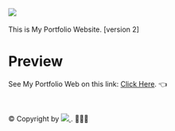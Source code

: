 ## ![](https://img.shields.io/badge/awikwok-banget-informational?style=flat&logo=react&color=61DAFB)

This is My Portfolio Website.
[version 2]
# Preview
See My Portfolio Web on this link: 
<a href="https://kresna-rev.github.io/" target="_blank">Click Here</a>. 👈<p>
&nbsp;
&nbsp;<p>
© Copyright by <a href="https://instagram.com/abcdefghij__k__lmnopqrstuvwxyz?igshid=YmMyMTA2M2Y=" target="_blank">
![](https://img.shields.io/badge/Kresna-Rev.M-informational?style=flat&logo=Instagram&color=red)
 </a>. 🦖🦖🦖
